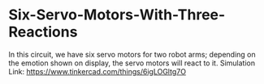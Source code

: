 # Six-Servo-Motors-With-Three-Reactions 

In this circuit, we have six servo motors for two robot arms; depending on the emotion shown on display, the servo motors will react to it. 
Simulation Link:  https://www.tinkercad.com/things/6igLOGltg7O 
